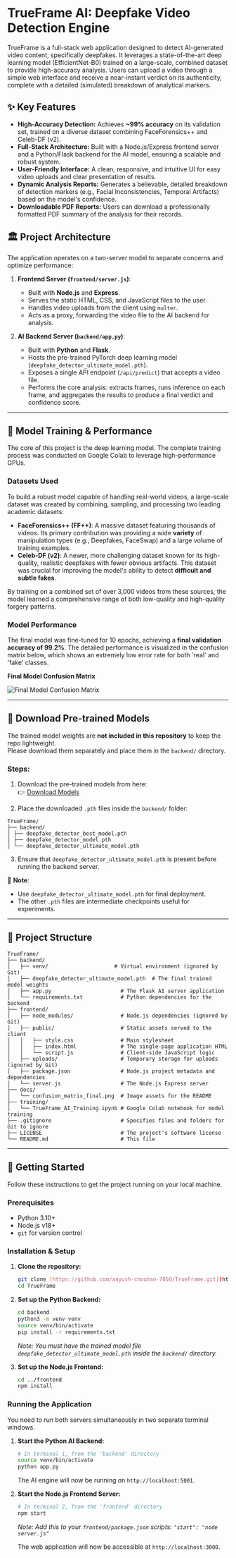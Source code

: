 # TrueFrame AI: Deepfake Video Detection Engine

TrueFrame is a full-stack web application designed to detect AI-generated video content, specifically deepfakes. It leverages a state-of-the-art deep learning model (EfficientNet-B0) trained on a large-scale, combined dataset to provide high-accuracy analysis. Users can upload a video through a simple web interface and receive a near-instant verdict on its authenticity, complete with a detailed (simulated) breakdown of analytical markers.



## ✨ Key Features

- **High-Accuracy Detection:** Achieves **~99% accuracy** on its validation set, trained on a diverse dataset combining FaceForensics++ and Celeb-DF (v2).
- **Full-Stack Architecture:** Built with a Node.js/Express frontend server and a Python/Flask backend for the AI model, ensuring a scalable and robust system.
- **User-Friendly Interface:** A clean, responsive, and intuitive UI for easy video uploads and clear presentation of results.
- **Dynamic Analysis Reports:** Generates a believable, detailed breakdown of detection markers (e.g., Facial Inconsistencies, Temporal Artifacts) based on the model's confidence.
- **Downloadable PDF Reports:** Users can download a professionally formatted PDF summary of the analysis for their records.

## 🏛️ Project Architecture

The application operates on a two-server model to separate concerns and optimize performance:

1.  **Frontend Server (`frontend/server.js`)**:
    - Built with **Node.js** and **Express**.
    - Serves the static HTML, CSS, and JavaScript files to the user.
    - Handles video uploads from the client using `multer`.
    - Acts as a proxy, forwarding the video file to the AI backend for analysis.

2.  **AI Backend Server (`backend/app.py`)**:
    - Built with **Python** and **Flask**.
    - Hosts the pre-trained PyTorch deep learning model (`deepfake_detector_ultimate_model.pth`).
    - Exposes a single API endpoint (`/api/predict`) that accepts a video file.
    - Performs the core analysis: extracts frames, runs inference on each frame, and aggregates the results to produce a final verdict and confidence score.

---

## 🧠 Model Training & Performance

The core of this project is the deep learning model. The complete training process was conducted on Google Colab to leverage high-performance GPUs.

### Datasets Used

To build a robust model capable of handling real-world videos, a large-scale dataset was created by combining, sampling, and processing two leading academic datasets:

-   **FaceForensics++ (FF++)**: A massive dataset featuring thousands of videos. Its primary contribution was providing a wide **variety** of manipulation types (e.g., Deepfakes, FaceSwap) and a large volume of training examples.
-   **Celeb-DF (v2)**: A newer, more challenging dataset known for its high-quality, realistic deepfakes with fewer obvious artifacts. This dataset was crucial for improving the model's ability to detect **difficult and subtle fakes**.

By training on a combined set of over 3,000 videos from these sources, the model learned a comprehensive range of both low-quality and high-quality forgery patterns.

### Model Performance

The final model was fine-tuned for 10 epochs, achieving a **final validation accuracy of 99.2%**. The detailed performance is visualized in the confusion matrix below, which shows an extremely low error rate for both 'real' and 'fake' classes.

**Final Model Confusion Matrix**

![Final Model Confusion Matrix](./docs/confusion_matrix_final.png)

---

## 🔗 Download Pre-trained Models

The trained model weights are **not included in this repository** to keep the repo lightweight.  
Please download them separately and place them in the `backend/` directory.

### Steps:
1. Download the pre-trained models from here:  
   👉 [Download Models](https://github.com/aayush-chouhan-7050/TrueFrame/releases/download/v1.0.0/TrueFrame-Models-v1.0.zip)

2. Place the downloaded `.pth` files inside the `backend/` folder: 
```
TrueFrame/
├── backend/
│ ├── deepfake_detector_best_model.pth
│ ├── deepfake_detector_model.pth
│ └── deepfake_detector_ultimate_model.pth

```
3. Ensure that `deepfake_detector_ultimate_model.pth` is present before running the backend server.

📌 **Note**:  
- Use `deepfake_detector_ultimate_model.pth` for final deployment.  
- The other `.pth` files are intermediate checkpoints useful for experiments.

---

## 📂 Project Structure

```
TrueFrame/
├── backend/
│   ├── venv/                     # Virtual environment (ignored by Git)
│   ├── deepfake_detector_ultimate_model.pth  # The final trained model weights
│   ├── app.py                      # The Flask AI server application
│   └── requirements.txt            # Python dependencies for the backend
├── frontend/
│   ├── node_modules/               # Node.js dependencies (ignored by Git)
│   ├── public/                     # Static assets served to the client
│   │   ├── style.css               # Main stylesheet
│   │   ├── index.html              # The single-page application HTML
│   │   └── script.js               # Client-side JavaScript logic
│   ├── uploads/                    # Temporary storage for uploads (ignored by Git)
│   ├── package.json                # Node.js project metadata and dependencies
│   └── server.js                   # The Node.js Express server
├── docs/
│   └── confusion_matrix_final.png  # Image assets for the README
├── training/
│   └── TrueFrame_AI_Training.ipynb # Google Colab notebook for model training
├── .gitignore                      # Specifies files and folders for Git to ignore
├── LICENSE                         # The project's software license
└── README.md                       # This file
```

---

## 🚀 Getting Started

Follow these instructions to get the project running on your local machine.

### Prerequisites

- Python 3.10+
- Node.js v18+
- `git` for version control

### Installation & Setup

1.  **Clone the repository:**
    ```bash
    git clone [https://github.com/aayush-chouhan-7050/TrueFrame.git](https://github.com/aayush-chouhan-7050/TrueFrame.git)
    cd TrueFrame
    ```

2.  **Set up the Python Backend:**
    ```bash
    cd backend
    python3 -m venv venv
    source venv/bin/activate
    pip install -r requirements.txt
    ```
    *Note: You must have the trained model file `deepfake_detector_ultimate_model.pth` inside the `backend/` directory.*

3.  **Set up the Node.js Frontend:**
    ```bash
    cd ../frontend
    npm install
    ```

### Running the Application

You need to run both servers simultaneously in two separate terminal windows.

1.  **Start the Python AI Backend:**
    ```bash
    # In terminal 1, from the 'backend' directory
    source venv/bin/activate
    python app.py
    ```
    The AI engine will now be running on `http://localhost:5001`.

2.  **Start the Node.js Frontend Server:**
    ```bash
    # In terminal 2, from the 'frontend' directory
    npm start
    ```
    *Note: Add this to your `frontend/package.json` scripts: `"start": "node server.js"`*

    The web application will now be accessible at `http://localhost:3000`.